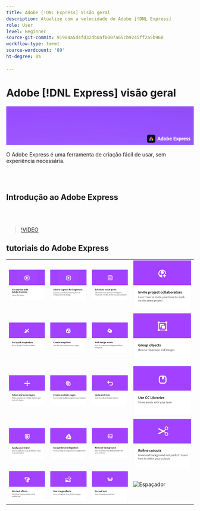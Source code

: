 ```yaml
---
title: Adobe [!DNL Express] Visão geral
description: Atualize com a velocidade do Adobe [!DNL Express]
role: User
level: Beginner
source-git-commit: 91984a5d4fd32db0af0007a65cb9245ff2a5b960
workflow-type: tm+mt
source-wordcount: '89'
ht-degree: 0%

---
```


# Adobe [!DNL Express] visão geral

![Express Hero Image](../assets/Express.png)

O Adobe Express é uma ferramenta de criação fácil de usar, sem experiência necessária.

<br> 

## Introdução ao Adobe Express

<br> 

>[!VIDEO](https://video.tv.adobe.com/v/3420204?quality=12&learn=on&hidetitle=true)

## tutoriais do Adobe Express

<table>
<tr>
   <td>
      <a href="get-started.md">
         <img alt="Introdução ao Adobe Express" src="assets/get-started.png" />
      </a>
  </td>
  <td>
      <a href="adobe-express-beginners.md">
         <img alt="Adobe Express para iniciantes" src="assets/beginners.png" />
      </a>
  </td>
  <td>
      <a href="schedule.md">
         <img alt="Agendar postagens de redes sociais" src="assets/schedule.png" />
      </a>
  </td>
  <td>
   <a href="collaborate.md">
      <img alt="Convidar colaboradores de projetos" src="assets/collaborate.png" />
   </a>
  </td>
</tr>
<tr>
   <td>
      <a href="get-inspiration.md">
         <img alt="Inspire-se rapidamente" src="assets/inspiration.png" />
      </a>
  </td>
  <td>
   <a href="create-templates.md">
      <img alt="Criar modelos" src="assets/templates.png" />
   </a>
  </td>
  <td>
      <a href="add-design-assets.md">
         <img alt="Adicionar ativos de design" src="assets/design-assets.png" />
      </a>
  </td>
  <td>
      <a href="group-objects.md">
         <img alt="Agrupar objetos" src="assets/group-objects.png" />
      </a>
  </td>
</tr>
<tr>
   <td>
      <a href="layers.md">
         <img alt="Selecionar e mover camadas" src="assets/layers.png" />
      </a>
  </td>
  <td>
      <a href="multiple-pages.md">
         <img alt="Criar várias páginas" src="assets/multiple-pages.png" />
      </a>
  </td>
  <td>
      <a href="undo-redo.md">
         <img alt="Desfazer e refazer" src="assets/undo-redo.png" />
      </a>
  </td>
  <td>
      <a href="cc-libraries.md">
         <img alt="Usar Bibliotecas da CC" src="assets/cc-libraries.png" />
      </a>
  </td>
</tr>
<tr>
   <td>
      <a href="brand.md">
         <img alt="Aplicar sua marca" src="assets/brand.png" />
      </a>
  </td>
  <td>
      <a href="google-drive.md">
         <img alt="Integração com o Google Drive" src="assets/google-drive.png" />
      </a>
  </td>
   <td>
      <a href="remove-background.md">
         <img alt="Remover fundo" src="assets/background.png" />
      </a>
  </td>
  <td>
      <a href="refine-cutout.md">
         <img alt="Refinar um recorte" src="assets/cutouts.png" />
      </a>
  </td>
</tr>
  <td>
      <a href="text-effects.md">
         <img alt="Usar efeitos de texto" src="assets/text-effects.png" />
      </a>
  </td>
  <td>
      <a href="image-effects.md">
         <img alt="Usar efeitos de imagem" src="assets/image-effects.png" />
      </a>
  </td>
  <td>
      <a href="create-curved-text.md">
         <img alt="Criar texto curvo" src="assets/curved-text.png" />
      </a>
  </td>
  <td>
    <img alt="Espaçador" src="../assets/Whitespacer.png" />
    <div>
    <br>
  </td>
</tr>
</table>
